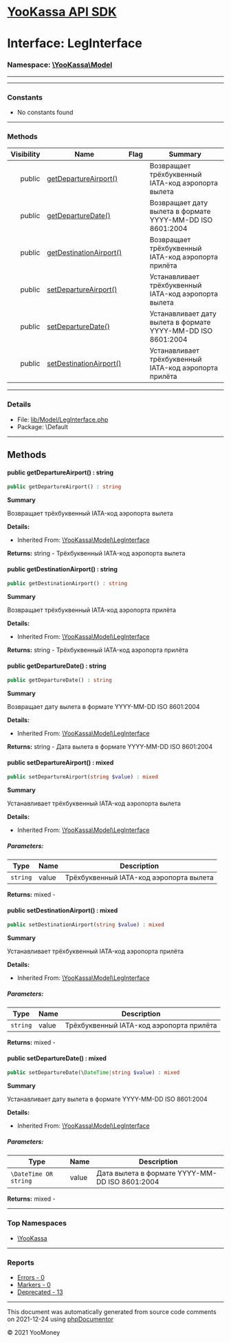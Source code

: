 # [YooKassa API SDK](../home.md)

# Interface: LegInterface
### Namespace: [\YooKassa\Model](../namespaces/yookassa-model.md)
---
---
### Constants
* No constants found

---
### Methods
| Visibility | Name | Flag | Summary |
| ----------:| ---- | ---- | ------- |
| public | [getDepartureAirport()](../classes/YooKassa-Model-LegInterface.md#method_getDepartureAirport) |  | Возвращает трёхбуквенный IATA-код аэропорта вылета |
| public | [getDepartureDate()](../classes/YooKassa-Model-LegInterface.md#method_getDepartureDate) |  | Возвращает дату вылета в формате YYYY-MM-DD ISO 8601:2004 |
| public | [getDestinationAirport()](../classes/YooKassa-Model-LegInterface.md#method_getDestinationAirport) |  | Возвращает трёхбуквенный IATA-код аэропорта прилёта |
| public | [setDepartureAirport()](../classes/YooKassa-Model-LegInterface.md#method_setDepartureAirport) |  | Устанавливает трёхбуквенный IATA-код аэропорта вылета |
| public | [setDepartureDate()](../classes/YooKassa-Model-LegInterface.md#method_setDepartureDate) |  | Устанавливает дату вылета в формате YYYY-MM-DD ISO 8601:2004 |
| public | [setDestinationAirport()](../classes/YooKassa-Model-LegInterface.md#method_setDestinationAirport) |  | Устанавливает трёхбуквенный IATA-код аэропорта прилёта |

---
### Details
* File: [lib/Model/LegInterface.php](../../lib/Model/LegInterface.php)
* Package: \Default

---
## Methods
<a name="method_getDepartureAirport" class="anchor"></a>
#### public getDepartureAirport() : string

```php
public getDepartureAirport() : string
```

**Summary**

Возвращает трёхбуквенный IATA-код аэропорта вылета

**Details:**
* Inherited From: [\YooKassa\Model\LegInterface](../classes/YooKassa-Model-LegInterface.md)

**Returns:** string - Трёхбуквенный IATA-код аэропорта вылета


<a name="method_getDestinationAirport" class="anchor"></a>
#### public getDestinationAirport() : string

```php
public getDestinationAirport() : string
```

**Summary**

Возвращает трёхбуквенный IATA-код аэропорта прилёта

**Details:**
* Inherited From: [\YooKassa\Model\LegInterface](../classes/YooKassa-Model-LegInterface.md)

**Returns:** string - Трёхбуквенный IATA-код аэропорта прилёта


<a name="method_getDepartureDate" class="anchor"></a>
#### public getDepartureDate() : string

```php
public getDepartureDate() : string
```

**Summary**

Возвращает дату вылета в формате YYYY-MM-DD ISO 8601:2004

**Details:**
* Inherited From: [\YooKassa\Model\LegInterface](../classes/YooKassa-Model-LegInterface.md)

**Returns:** string - Дата вылета в формате YYYY-MM-DD ISO 8601:2004


<a name="method_setDepartureAirport" class="anchor"></a>
#### public setDepartureAirport() : mixed

```php
public setDepartureAirport(string $value) : mixed
```

**Summary**

Устанавливает трёхбуквенный IATA-код аэропорта вылета

**Details:**
* Inherited From: [\YooKassa\Model\LegInterface](../classes/YooKassa-Model-LegInterface.md)

##### Parameters:
| Type | Name | Description |
| ---- | ---- | ----------- |
| <code lang="php">string</code> | value  | Трёхбуквенный IATA-код аэропорта вылета |

**Returns:** mixed - 


<a name="method_setDestinationAirport" class="anchor"></a>
#### public setDestinationAirport() : mixed

```php
public setDestinationAirport(string $value) : mixed
```

**Summary**

Устанавливает трёхбуквенный IATA-код аэропорта прилёта

**Details:**
* Inherited From: [\YooKassa\Model\LegInterface](../classes/YooKassa-Model-LegInterface.md)

##### Parameters:
| Type | Name | Description |
| ---- | ---- | ----------- |
| <code lang="php">string</code> | value  | Трёхбуквенный IATA-код аэропорта прилёта |

**Returns:** mixed - 


<a name="method_setDepartureDate" class="anchor"></a>
#### public setDepartureDate() : mixed

```php
public setDepartureDate(\DateTime|string $value) : mixed
```

**Summary**

Устанавливает дату вылета в формате YYYY-MM-DD ISO 8601:2004

**Details:**
* Inherited From: [\YooKassa\Model\LegInterface](../classes/YooKassa-Model-LegInterface.md)

##### Parameters:
| Type | Name | Description |
| ---- | ---- | ----------- |
| <code lang="php">\DateTime OR string</code> | value  | Дата вылета в формате YYYY-MM-DD ISO 8601:2004 |

**Returns:** mixed - 




---

### Top Namespaces

* [\YooKassa](../namespaces/yookassa.md)

---

### Reports
* [Errors - 0](../reports/errors.md)
* [Markers - 0](../reports/markers.md)
* [Deprecated - 13](../reports/deprecated.md)

---

This document was automatically generated from source code comments on 2021-12-24 using [phpDocumentor](http://www.phpdoc.org/)

&copy; 2021 YooMoney
